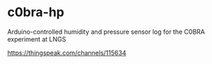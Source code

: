 # c0bra-hp
Arduino-controlled humidity and pressure sensor log for the C0BRA experiment at LNGS

https://thingspeak.com/channels/115634
